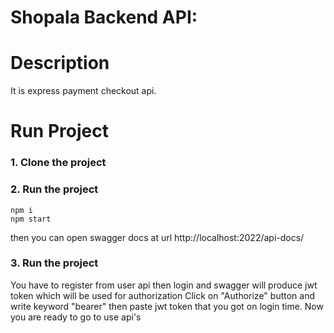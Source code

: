 # Shopala Backend API:
# Description
It is express payment checkout api.
# Run Project
### 1. Clone the project

### 2. Run the project
```shell
npm i
npm start
```
then you can open swagger docs at url http://localhost:2022/api-docs/

### 3. Run the project
You have to register from user api then login and swagger will produce jwt token which will be used for authorization
 Click on "Authorize" button and write keyword "bearer" then paste jwt token that you got on login time. Now you are ready to go to use api's


